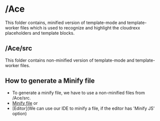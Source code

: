 # /Ace #
This folder contains, minified version of template-mode and template-worker files which is used to recognize and highlight the cloudrexx placeholders and template blocks.

## /Ace/src ##
This folder contains non-minified version of template-mode and template-worker files.

## How to generate a Minify file ##
* To generate a minify file, we have to use a non-minified files from /Ace/src.
* [Minify file](https://javascript-minifier.com/) or
* [Editor](We can use our IDE to minify a file, if the editor has 'Minify JS' option)
